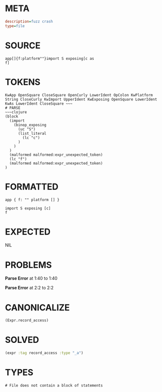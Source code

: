 # META
~~~ini
description=fuzz crash
type=file
~~~
# SOURCE
~~~roc
app[]{f:platform""}import S exposing[c as
f]
~~~
# TOKENS
~~~text
KwApp OpenSquare CloseSquare OpenCurly LowerIdent OpColon KwPlatform String CloseCurly KwImport UpperIdent KwExposing OpenSquare LowerIdent KwAs LowerIdent CloseSquare ~~~
# PARSE
~~~clojure
(block
  (import
    (binop_exposing
      (uc "S")
      (list_literal
        (lc "c")
      )
    )
  )
  (malformed malformed:expr_unexpected_token)
  (lc "f")
  (malformed malformed:expr_unexpected_token)
)
~~~
# FORMATTED
~~~roc
app { f: "" platform [] }

import S exposing [c]
f
~~~
# EXPECTED
NIL
# PROBLEMS
**Parse Error**
at 1:40 to 1:40

**Parse Error**
at 2:2 to 2:2

# CANONICALIZE
~~~clojure
(Expr.record_access)
~~~
# SOLVED
~~~clojure
(expr :tag record_access :type "_a")
~~~
# TYPES
~~~roc
# File does not contain a block of statements
~~~
